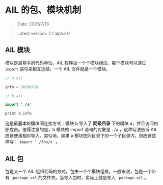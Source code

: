 # AIL 的包、模块机制

> Date: 2021/7/13
>
> Latest version: 2.1 alpha 0

## AIL 模块

模块是最基本的代码单位，AIL 程序由一个个模块组成，每个模块可以通过 `import` 语句来相互连结。一个 AIL 文件就是一个模块。

```swift
// a.ail

info = 20190726
```

```swift
// b.ail

import './a'

print a.info
```

这是最基本的模块间连接方式：模块 b 导入了 **同级目录** 下的模块 a，并且访问内部成员。值得注意的是，b 模块的 import 语句的对象是 `./a` ，这种写法告诉 AIL 应该使用相对导入。类似地，如果 a 模块在同目录下的一个子目录内，则应该这样写： `import './foo/a'` 。



## AIL 包

包是又一个 AIL 组织代码的方式，包由一个个模块组成，一般来说，包是一个带有 `_package.ail` 的文件夹。当导入包时，实际上就是导入 `_package.ail` 。 